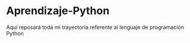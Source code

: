 # Aprendizaje-Python
Aquí reposará toda mi trayectoria referente al lenguaje de programación Python
